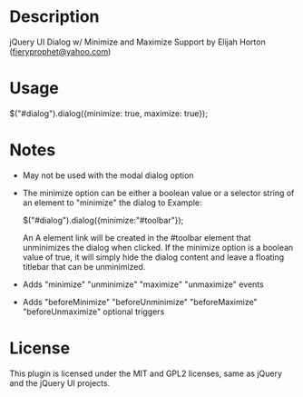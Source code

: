 #	Description
jQuery UI Dialog w/ Minimize and Maximize Support
by Elijah Horton (fieryprophet@yahoo.com)

#	Usage

$("#dialog").dialog({minimize: true, maximize: true});

#	Notes
 - May not be used with the modal dialog option
 - The minimize option can be either a boolean value or a selector string of an element to "minimize" the dialog to
 Example:
 
	$("#dialog").dialog({minimize:"#toolbar"});
	
	An A element link will be created in the #toolbar element that unminimizes the dialog when clicked.
	If the minimize option is a boolean value of true, it will simply hide the dialog content and leave a floating titlebar that can be unminimized.
	
- Adds "minimize" "unminimize" "maximize" "unmaximize" events
- Adds "beforeMinimize" "beforeUnminimize" "beforeMaximize" "beforeUnmaximize" optional triggers

# License

This plugin is licensed under the MIT and GPL2 licenses, same as jQuery and the jQuery UI projects.
